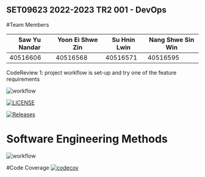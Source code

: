SET09623 2022-2023 TR2 001 - DevOps
-----------------------------------

#Team Members

|  Saw Yu Nandar |  Yoon Ei Shwe Zin | Su Hnin Lwin  | Nang Shwe Sin Win  |   
|----------------|-------------------|---------------|--------------------|
|    40516606    |     40516568      |    40516571   |      40516595      | 




CodeReview 1: project workflow is set-up and try one of the feature requirements

![workflow](https://github.com/Saw-Yu-Nandar/DevOps_gp4/actions/workflows/main.yml/badge.svg)

[![LICENSE](https://img.shields.io/github/license/Saw-Yu-Nandar/DevOps_gp4.svg?style=flat-square)](https://github.com/Saw-Yu-Nandar/DevOps_gp_project/blob/master/LICENSE)

[![Releases](https://img.shields.io/github/release/Saw-Yu-Nandar/DevOps_gp4/all.svg?style=flat-square)](https://github.com/Saw-Yu-Nandar/DevOps_gp_project/releases)

# Software Engineering Methods
![workflow](https://img.shields.io/github/workflow/status/Saw-Yu-Nandar/DevOps_gp4/main.yml/main?style=flat-square)


#Code Coverage
[![codecov](https://codecov.io/gh/Saw-Yu-Nandar/DevOps_gp4/branch/master/graph/badge.svg?token=C6W4ALVTNI)](https://codecov.io/gh/Saw-Yu-Nandar/DevOps_gp4) 
